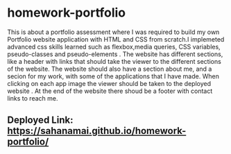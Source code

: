 # homework-portfolio
This is about a portfolio assessment where I was required to build my own Portfolio website application with HTML and CSS  from scratch.I implemeted advanced css skills learned such as flexbox,media queries, CSS variables, pseudo-classes and pseudo-elements . The website  has different sections, like a header with links that should take the viewer to the different sections of the website. The website should also have a section about me, and a secion for my work, with some of the applications that I have made. When clicking on each app image the viewer should be taken to the deployed website . At the end of the website there shoud be a footer with contact links to reach me.

## Deployed Link: https://sahanamai.github.io/homework-portfolio/
